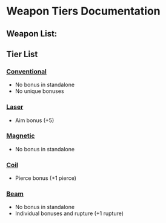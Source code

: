# Weapon Tiers Documentation
## Weapon List:
## Tier List
### [Conventional](Conventional.md)
* No bonus in standalone
* No unique bonuses
### [Laser](Laser.md)
* Aim bonus (+5)
### [Magnetic](Magnetic.md)
* No bonus in standalone
### [Coil](Coil.md)
* Pierce bonus (+1 pierce)
### [Beam](Beam.md)
* No bonus in standalone
* Individual bonuses and rupture (+1 rupture)
